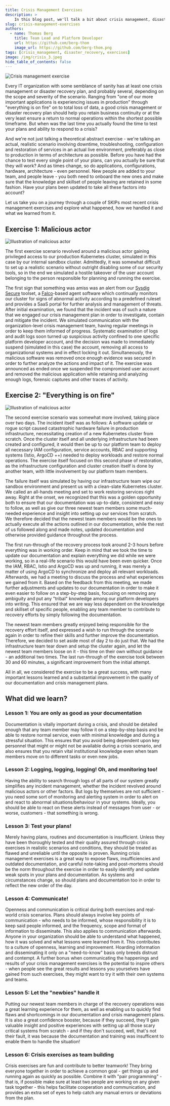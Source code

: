 ```yaml
---
title: Crisis Management Exercises
description: >
    In this blog post, we'll talk a bit about crisis management, disaster recovery and how to refine your plans through exercises.
slug: crisis-management-exercises
authors:
  - name: Thomas Berg
    title: Team Lead and Platform Developer
    url: https://github.com/berg-thom
    image_url: https://github.com/berg-thom.png
tags: [crisis_management, disaster_recovery, exercises]
image: /img/crisis_3.jpeg
hide_table_of_contents: false
---
```


![Crisis management exercise](img/crisismanagamentexercise.jpeg)

Every IT organization with some semblance of sanity has at least one crisis management or disaster recovery plan, and probably several, depending on the scope and severity of the scenario.
Ranging from "one of our more important applications is experiencing issues in production" through "everything is on fire" on to total loss of data,
a good crisis management or disaster recovery plan should help you retain business continuity or at the very least ensure a return to normal operations within the shortest possible timeframe.
But when was the last time you actually found the time to test your plans and ability to respond to a crisis?

<!--truncate-->

And we're not just talking a theoretical abstract exercise - we're talking an actual, realistic scenario involving downtime, troubleshooting, configuration and restoration of services in an actual live environment,
preferably as close to production in terms of architecture as possible. 
Before you have had the chance to test every single point of your plans, can you actually be sure that they will work?
And as times change, so do applications, configurations, hardware, architecture - even personnel. New people are added to your team, and people leave - you both need to onboard the new ones and make sure that the knowledge and skillset of people leaving are retained in some fashion.
Have your plans been updated to take all these factors into account?

Let us take you on a journey through a couple of SKIPs most recent crisis management exercises and explore what happened,
how we handled it and what we learned from it.

##  Exercise 1: Malicious actor
![Illustration of malicious actor](img/hacker3.jpeg)

The first exercise scenario revolved around a malicious actor gaining privileged access to our production Kubernetes cluster, simulated in this case by our internal sandbox cluster.
Admittedly, it was somewhat difficult to set up a realistic scenario without outright disabling some of our security tools,
so in the end we simulated a hostile takeover of the user account belonging to the person responsible for planning and running the exercise.

The first sign that something was amiss was an alert from our [Sysdig Secure](https://sysdig.com/products/platform/) toolset, a [Falco](https://falco.org)-based agent software which continually monitors our cluster 
for signs of abnormal activity according to a predefined ruleset and provides a SaaS portal for further analysis and management of threats.
After initial examination, we found that the incident was of such a nature that we engaged our crisis management plan in order to investigate, contain and mitigate the incident.
We simulated communication with the organization-level crisis management team, having regular meetings in order to keep them informed of progress.
Systematic examination of logs and audit logs soon turned up suspicious activity confined to one specific platform developer account, and the
decision was made to immediately suspend (simulated in this case) the account, removing all access to organizational systems and in effect locking it out.
Simultaneously, the malicious software was removed once enough evidence was secured in order to further analyze the actions and impact of it.
The exercise was announced as ended once we suspended the compromised user account and removed the malicious application while retaining and analyzing enough logs, forensic captures and other traces of activity.



## Exercise 2: "Everything is on fire"
![Illustration of malicious actor](img/serverroomonfire.jpeg)

The second exercise scenario was somewhat more involved, taking place over two days. The incident itself was as follows:
A software update or rogue script caused catastrophic hardware failure in production infrastructure, necessitating creation of a 
new Kubernetes cluster from scratch. Once the cluster itself and all underlying infrastructure had been created and configured, it would then be up to our platform team to 
deploy all necessary IAM configuration, service accounts, RBAC and supporting systems (Istio, ArgoCD ++) needed to deploy workloads and restore normal operations.
The exercise itself focused on this second phase of restoration, as the infrastructure configuration and cluster creation itself is done by another team, with little involvement by our platform team members. 

The failure itself was simulated by having our infrastructure team wipe our sandbox environment and present us with a clean-slate Kubernetes cluster. 
We called an all-hands meeting and set to work restoring services right away. Right at the onset, we recognized that this was a golden opportunity
both to ensure that our documentation was up-to-date, consistent and easy to follow, as well as give our three newest team members some much-needed
experience and insight into setting up our services from scratch.
We therefore decided that the newest team members would be the ones to actually execute all the 
actions outlined in our documentation, while the rest of us followed along and made notes, updated documentation and otherwise provided guidance throughout the process.

The first run-through of the recovery process took around 2-3 hours before everything was in working order. Keep in mind that we took the time to update our documentation and explain everything we did while we were working, so in a real-life scenario this would have been even quicker. Once the IAM, RBAC, Istio and ArgoCD was up and running, it was merely a matter of using ArgoCD to synchronize and deploy all relevant workloads.
Afterwards, we had a meeting to discuss the process and what experiences we gained from it. Based on the feedback from this meeting, we made further adjustments and updates to our documentation
in order to make it even easier to follow on a step-by-step basis, focusing on removing any ambiguity and put any "tribal" knowledge among our platform developers into writing.
This ensured that we are way less dependent on the knowledge and skillset of specific people, enabling any team member to contribute to recovery efforts by simply following the documentation.

The newest team members greatly enjoyed being responsible for the recovery effort itself, and expressed a wish to run through the scenario again in order to refine their skills and further improve the documentation.
Therefore, we decided to set aside most of day 2 to do just that. We had the infrastructure team tear down and setup the cluster again, and let the newest team members loose on it - this time on their own without guidance - an additional two times.
The last run-through of the exercise took between 30 and 60 minutes, a significant improvement from the initial attempt.

All in all, we considered the exercise to be a great success, with many important lessons learned and a substantial improvement in the quality of our documentation and crisis management plans.


## What did we learn?
### Lesson 1: You are only as good as your documentation
Documentation is vitally important during a crisis, and should be detailed enough that any team member may follow it on a step-by-step basis and be able to restore normal service, even with minimal knowledge and during a stressful situation.
This ensures that you avoid being dependent upon key personnel that might or might not be available during a crisis scenario, and also ensures that you retain vital institutional knowledge even when team members move on to different tasks or even new jobs.

### Lesson 2: Logging, logging, logging! Oh, and monitoring too!
Having the ability to search through logs of all parts of our system greatly simplifies any incident management, whether the incident revolved around malicious actors or other factors.
But logs by themselves are not sufficient - you need some sort of monitoring and alerting system in order to alert on and react to abnormal situations/behaviour in your systems.
Ideally, you should be able to react on these alerts instead of messages from user - or worse, customers - that something is wrong.

### Lesson 3: Test your plans!
Merely having plans, routines and documentation is insufficient. Unless they have been thoroughly tested and their quality assured through crisis exercises in realistic scenarios and conditions, they should be treated as flawed and unreliable until the opposite is proven. 
Running crisis management exercises is a great way to expose flaws, insufficiencies and outdated documentation, and careful note-taking and post-mortems should be the norm throughout the exercise in order to easily identify and update weak spots in your plans and documentation. As systems and circumstances change, so should plans and documentation too in order to reflect the new order of the day.

### Lesson 4: Communicate!
Openness and communication is critical during both exercises and real-world crisis scenarios. Plans should always involve key points of communication - who needs to be informed, whose responsibility it is to keep said people informed, and the frequency, scope and format of information to disseminate.
This also applies to communication afterwards. Anyone in your organization should be able to understand what happened, how it was solved and what lessons were learned from it. This contributes to a culture of openness, learning and improvement. Hoarding information and disseminating it only on a "need-to-know" basis only breeds distrust and contempt.
A further bonus when communicating the happenings and results of your crisis management exercises is the potential to inspire others - when people see the great results and lessons you yourselves have gained from such exercises, they might want to try it with their own systems and teams. 

### Lesson 5: Let the "newbies" handle it
Putting our newest team members in charge of the recovery operations was a great learning experience for them, as well as enabling us to quickly find flaws and shortcomings in our documentation and crisis management plans.
It is also a great confidence booster, because if they succeed, they'll gain valuable insight and positive experiences with setting up all those scary critical systems from scratch - and if they don't succeed, well, that's not their fault, it was because the documentation and training was insufficent to enable them to handle the situation!

### Lesson 6: Crisis exercises as team building
Crisis exercises are fun and contribute to better teamwork! They bring everyone together in order to achieve a common goal - get things up and running again as quickly as possible. Combine it with "pair programming" - that is, if possible make sure at least two people are working on any given task together - this helps facilitate cooperation and communication, and provides an extra set of eyes to help catch any manual errors or deviations from the plan.


